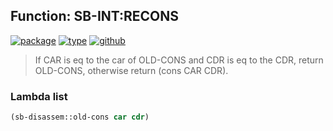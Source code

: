 ## Function: SB-INT:RECONS
[![package](https://img.shields.io/badge/Package-SB--INT-5f9ea0.svg?style=social&colorA=999999)](../) [![type](https://img.shields.io/badge/Type-Function-5f9ea0.svg?style=social&colorA=999999)](../#function) [![github](https://img.shields.io/badge/GitHub-View_the_source-5f9ea0.svg?style=social&colorA=999999&logo=github)](https://github.com/sbcl/sbcl/blob/master/src/compiler/disassem.lisp/) 

> If CAR is eq to the car of OLD-CONS and CDR is eq to the CDR, return
> OLD-CONS, otherwise return (cons CAR CDR).

### Lambda list
```cl
(sb-disassem::old-cons car cdr)
```
